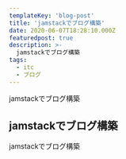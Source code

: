 ```yaml
---
templateKey: 'blog-post'
title: 'jamstackでブログ構築'
date: 2020-06-07T18:28:10.000Z
featuredpost: true
description: >-
  jamstackでブログ構築
tags:
  - itc
  - ブログ
---
```


jamstackでブログ構築

## jamstackでブログ構築

jamstackでブログ構築


